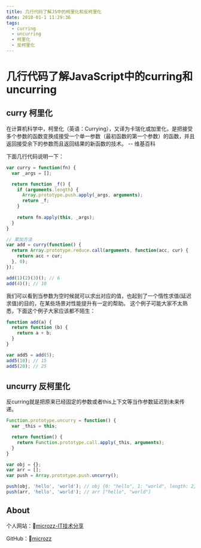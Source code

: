 ```yaml
---
title: 几行代码了解JS中的柯里化和反柯里化
date: 2018-01-1 11:29:36
tags:
  - curring
  - uncurring
  - 柯里化
  - 反柯里化
---
```


# 几行代码了解JavaScript中的curring和uncurring

## curry 柯里化
在计算机科学中，柯里化（英语：Currying），又译为卡瑞化或加里化，是把接受多个参数的函数变换成接受一个单一参数（最初函数的第一个参数）的函数，并且返回接受余下的参数而且返回结果的新函数的技术。  -- 维基百科

下面几行代码说明一下：

```javascript
var curry = function(fn) {
  var _args = [];

  return function _f() {
    if (arguments.length) {
      Array.prototype.push.apply(_args, arguments);
      return _f;
    }
    
    return fn.apply(this, _args);
  }
}

// 累加方法
var add = curry(function() {
  return Array.prototype.reduce.call(arguments, function(acc, cur) {
    return acc + cur;
  }, 0);
});

add(1)(2)(3)(); // 6
add(4)(); // 10
```
我们可以看到当参数为空时候就可以求出对应的值，也起到了一个惰性求值(延迟求值)的目的，在某些场景对性能提升有一定的帮助。
这个例子可能大家不太熟悉，下面这个例子大家应该都不陌生：

```javascript
function add(a) {
  return function (b) {
    return a + b;
  }
}

var add5 = add(5);
add5(10); // 15
add5(20); // 25
```

## uncurry 反柯里化

反curring就是把原来已经固定的参数或者this上下文等当作参数延迟到未来传递。

```javascript
Function.prototype.uncurry = function() {
  var _this = this;

  return function() {
    return Function.prototype.call.apply(_this, arguments);
  }
}

var obj = {};
var arr = [];
var push = Array.prototype.push.uncurry();

push(obj, 'hello', 'world'); // obj {0: "hello", 1: "world", length: 2}
push(arr, 'hello', 'world'); // arr ["hello", "world"]
```

## About

个人网站：🔗[microzz-IT技术分享](https://microzz.com/) 

GitHub：🔗[microzz](https://github.com/microzz)